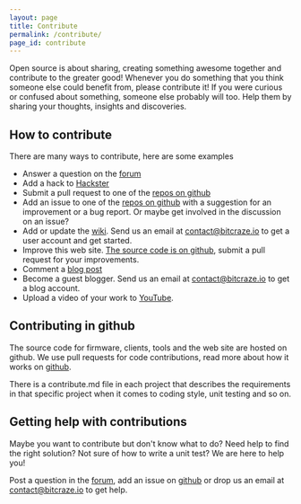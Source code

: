 ```yaml
---
layout: page
title: Contribute
permalink: /contribute/
page_id: contribute
---
```


Open source is about sharing, creating something awesome together and contribute
to the greater good! Whenever you do something that you think someone else could
benefit from, please contribute it! If you were curious or confused about something,
someone else probably will too. Help them by sharing your thoughts, insights and
discoveries.

## How to contribute

There are many ways to contribute, here are some examples  

* Answer a question on the [forum](//forum.bitcraze.io)
* Add a hack to [Hackster](https://www.hackster.io/bitcraze)
* Submit a pull request to one of the [repos on github](https://github.com/bitcraze)
* Add an issue to one of the [repos on github](https://github.com/bitcraze) with a
  suggestion for an improvement or a bug report. Or maybe get involved in the
  discussion on an issue?
* Add or update the [wiki](//wiki.bitcraze.io). Send us an email at contact@bitcraze.io 
  to get a user account and get started.
* Improve this web site. [The source code is on github](https://github.com/bitcraze/bitcraze-website),
  submit a pull request for your improvements.
* Comment a [blog post](/blog/)
* Become a guest blogger. Send us an email at contact@bitcraze.io to get a blog account.
* Upload a video of your work to [YouTube](https://www.youtube.com/).

## Contributing in github

The source code for firmware, clients, tools and the web site are hosted on github. 
We use pull requests for code contributions, read more about how it works on 
[github](https://help.github.com/articles/about-pull-requests/). 

There is a contribute.md file in each project that describes the requirements in that 
specific project when it comes to coding style, unit testing and so on.

## Getting help with contributions

Maybe you want to contribute but don't know what to do? Need help
to find the right solution? Not sure of how to write a unit test?
We are here to help you!  

Post a question in the [forum](//forum.bitcraze.io), add an issue on 
[github](https://github.com/bitcraze) or drop us an email at
contact@bitcraze.io to get help.

